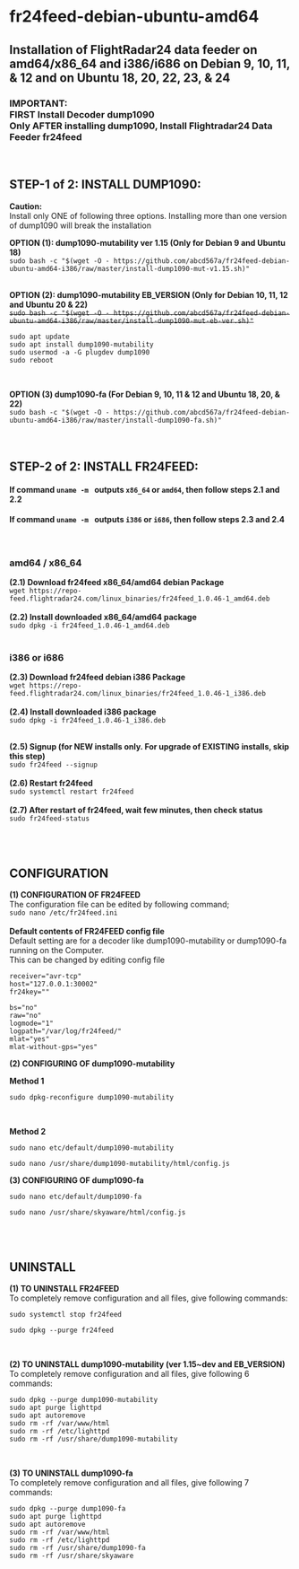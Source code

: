# fr24feed-debian-ubuntu-amd64
## Installation of FlightRadar24 data feeder on amd64/x86_64 and i386/i686 on Debian 9, 10, 11, & 12 and on Ubuntu 18, 20, 22, 23, & 24 </br> 
### IMPORTANT: </br> FIRST Install Decoder dump1090 </br> Only AFTER installing dump1090, Install Flightradar24 Data Feeder fr24feed

</br>



## STEP-1 of 2: INSTALL DUMP1090:
**Caution:** </br>
Install only ONE of following three options. Installing more than one version of dump1090 will break the installation </br>

 **OPTION (1): dump1090-mutability ver 1.15 (Only for Debian 9 and Ubuntu 18)** </br>
`sudo bash -c "$(wget -O - https://github.com/abcd567a/fr24feed-debian-ubuntu-amd64-i386/raw/master/install-dump1090-mut-v1.15.sh)"` </br></br>

 **OPTION (2): dump1090-mutability EB_VERSION (Only for Debian 10, 11, 12 and Ubuntu 20 & 22)** </br>
<S>`sudo bash -c "$(wget -O - https://github.com/abcd567a/fr24feed-debian-ubuntu-amd64-i386/raw/master/install-dump1090-mut-eb-ver.sh)"`</S>  </br>
```
sudo apt update  
sudo apt install dump1090-mutability
sudo usermod -a -G plugdev dump1090
sudo reboot

```
</br>

 **OPTION (3) dump1090-fa (For Debian 9, 10, 11 & 12 and Ubuntu 18, 20, & 22)** </br>
`sudo bash -c "$(wget -O - https://github.com/abcd567a/fr24feed-debian-ubuntu-amd64-i386/raw/master/install-dump1090-fa.sh)"` </br></br>
</br>


## STEP-2 of 2: INSTALL FR24FEED:
#### If command `uname -m ` outputs `x86_64` or `amd64`, then follow steps **2.1** and **2.2** </br>
#### If command `uname -m ` outputs `i386` or `i686`, then follow steps **2.3** and **2.4** </br>
</br>

### amd64 / x86_64
**(2.1) Download fr24feed x86_64/amd64 debian Package** </br>
`wget https://repo-feed.flightradar24.com/linux_binaries/fr24feed_1.0.46-1_amd64.deb`
</br></br>
**(2.2) Install downloaded x86_64/amd64 package** </br>
`sudo dpkg -i fr24feed_1.0.46-1_amd64.deb  `
</br></br>
### i386 or i686
**(2.3) Download fr24feed debian i386 Package** </br>
`wget https://repo-feed.flightradar24.com/linux_binaries/fr24feed_1.0.46-1_i386.deb `
</br></br>
**(2.4) Install downloaded  i386 package** </br>
`sudo dpkg -i fr24feed_1.0.46-1_i386.deb `
</br></br>


**(2.5) Signup (for NEW installs only. For upgrade of EXISTING installs, skip this step)** </br>
`sudo fr24feed --signup   `
</br></br>
**(2.6) Restart fr24feed** </br>
`sudo systemctl restart fr24feed   `
</br></br>
**(2.7) After restart of fr24feed, wait few minutes, then check status** </br>
`sudo fr24feed-status   `

</br></br>
## CONFIGURATION

**(1) CONFIGURATION OF FR24FEED** </br>
The configuration file can be edited by following command; </br>
`sudo nano /etc/fr24feed.ini` </br></br>
**Default contents of FR24FEED config file**</br>
Default setting are for a decoder like dump1090-mutability or dump1090-fa running on the Computer. </br>
This can be changed by editing config file</br>

```
receiver="avr-tcp"
host="127.0.0.1:30002"
fr24key=""

bs="no"
raw="no"
logmode="1"
logpath="/var/log/fr24feed/"
mlat="yes"
mlat-without-gps="yes"

```

**(2) CONFIGURING OF dump1090-mutability** </br>

**Method 1** </br>
```
sudo dpkg-reconfigure dump1090-mutability
```
</br>

**Method 2** </br>
```
sudo nano etc/default/dump1090-mutability

sudo nano /usr/share/dump1090-mutability/html/config.js
```

**(3) CONFIGURING OF dump1090-fa** </br>
```
sudo nano etc/default/dump1090-fa

sudo nano /usr/share/skyaware/html/config.js
```

</br></br>

## UNINSTALL </br>
**(1) TO UNINSTALL FR24FEED** </br>
To completely remove configuration and all files, give following commands:
```
sudo systemctl stop fr24feed 

sudo dpkg --purge fr24feed  
```

</br>

**(2) TO UNINSTALL dump1090-mutability (ver 1.15~dev and EB_VERSION)** </br>
To completely remove configuration and all files, give following 6 commands: </br>
```
sudo dpkg --purge dump1090-mutability
sudo apt purge lighttpd
sudo apt autoremove
sudo rm -rf /var/www/html
sudo rm -rf /etc/lighttpd
sudo rm -rf /usr/share/dump1090-mutability
```

</br>

**(3) TO UNINSTALL dump1090-fa** </br>
To completely remove configuration and all files, give following 7 commands: </br>
```
sudo dpkg --purge dump1090-fa
sudo apt purge lighttpd
sudo apt autoremove
sudo rm -rf /var/www/html
sudo rm -rf /etc/lighttpd
sudo rm -rf /usr/share/dump1090-fa
sudo rm -rf /usr/share/skyaware
```
